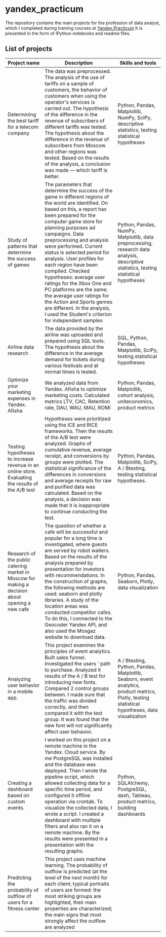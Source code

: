 # yandex_practicum
The repository contains the main projects for the profession of data analyst, which I completed during training courses at [Yandex.Practicum](https://practicum.yandex.ru/data-analyst/) It is presented in the form of IPython notebooks and readme files.

## __List of projects__

|__Project name__|__Description__|__Skills and tools__|
|----------------|---------------|--------------------|
|Determining the best tariff for a telecom company|The data was preprocessed. The analysis of the use of tariffs on a sample of customers, the behavior of customers when using the operator's services is carried out. The hypothesis of the difference in the revenue of subscribers of different tariffs was tested. The hypothesis about the difference in the revenue of subscribers from Moscow and other regions was tested. Based on the results of the analysis, a conclusion was made — which tariff is better.|Python, Pandas, Matplotlib, NumPy, SciPy, descriptive statistics, testing statistical hypotheses|
|Study of patterns that determine the success of games|The parameters that determine the success of the game in different regions of the world are identified. On based on this, a report has been prepared for the computer game store for planning purposes ad campaigns. Data preprocessing and analysis were performed. Current status is selected period for analysis. User profiles for each region have been compiled. Checked hypotheses: average user ratings for the Xbox One and PC platforms are the same; the average user ratings for the Action and Sports genres are different. In the analysis, I used the Student's criterion for independent samples|Python, Pandas, NumPy, Matplotlib, data preprocessing, research data analysis, descriptive statistics, testing statistical hypotheses|
|Airline data research|The data provided by the airline was uploaded and prepared using SQL tools. The hypothesis about the difference in the average demand for tickets during various festivals and at normal times is tested.|SQL, Python, Pandas, Matplotlib, SciPy, testing statistical hypotheses|
|Optimize your marketing expenses in Yandex. Afisha|We analyzed data from Yandex. Afisha to optimize marketing costs. Calculated metrics LTV, CAC, Retention rate, DAU, WAU, MAU, ROMI|Python, Pandas, Matplotlib, cohort analysis, uniteconomics, product metrics|
|Testing hypotheses to increase revenue in an online store. Evaluating the results of the A/B test|Hypotheses were prioritized using the ICE and RICE frameworks. Then the results of the A/B test were analyzed. Graphs of cumulative revenue, average receipt, and conversions by groups were plotted. The statistical significance of the differences in conversions and average receipts for raw and purified data was calculated. Based on the analysis, a decision was made that it is inappropriate to continue conducting the test.|Python, Pandas, Matplotlib, SciPy, A / Btesting, testing statistical hypotheses. 
|Research of the public catering market in Moscow for making a decision about opening a new cafe|The question of whether a cafe will be successful and popular for a long time is investigated, where guests are served by robot waiters. Based on the results of the analysis prepared by presentation for investors with recommendations. In the construction of graphs, the following methods are used: seaborn and plotly libraries. A study of the location areas was conducted competitor cafes. To do this, I connected to the Geocoder Yandex API, and also used the Mosgaz website to download data.|Python, Pandas, Seaborn, Plotly, data visualization|
|Analyzing user behavior in a mobile app.|This project examines the principles of event analytics. Built sales funnel. Investigated the users ' path to purchase. Analyzed it results of the A / B test for introducing new fonts. Compared 2 control groups between. I made sure that the traffic was divided correctly, and then compared it with the test group. It was found that the new font will not significantly affect user behavior.|A / Btesting, Python, Pandas, Matplotlib, Seaborn, event analytics, product metrics, Plotly, testing statistical hypotheses, data visualization|
|Creating a dashboard based on custom events.|I worked on this project on a remote machine in the Yandex. Cloud service. By me PostgreSQL was installed and the database was deployed. Then I wrote the pipeline script, which allowed collecting data for a specific time period, and configured it offline operation via crontab. To visualize the collected data, I wrote a script. I created a dashboard with multiple filters and also ran it on a remote machine. By the results were presented in a presentation with the resulting graphs.|Python, SQLAlchemy, PostgreSQL, dash, Tableau, product metrics, building dashboards|
|Predicting the probability of outflow of users for a fitness center|This project uses machine learning. The probability of outflow is predicted (at the level of the next month) for each client; typical portraits of users are formed: the most striking groups are highlighted, their main properties are characterized; the main signs that most strongly affect the outflow are analyzed|
